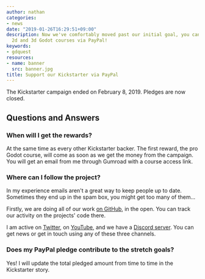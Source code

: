```yaml
---
author: nathan
categories:
- news
date: "2019-01-26T16:29:51+09:00"
description: Now we've comfortably moved past our initial goal, you can support our
  2d and 3d Godot courses via PayPal!
keywords:
- gdquest
resources:
- name: banner
  src: banner.jpg
title: Support our Kickstarter via PayPal
---
```



The Kickstarter campaign ended on February 8, 2019. Pledges are now closed.

## Questions and Answers

### When will I get the rewards?

At the same time as every other Kickstarter backer. The first reward, the pro Godot course, will come as soon as we get the money from the campaign. You will get an email from me through Gumroad with a course access link.

### Where can I follow the project?

In my experience emails aren't a great way to keep people up to date. Sometimes they end up in the spam box, you might get too many of them...

Firstly, we are doing all of our work [on GitHub](//github.com/GDQuest/), in the open. You can track our activity on the projects' code there.

I am active on [Twitter](//twitter.com/NathanGDQuest), on [YouTube](//www.youtube.com/c/gdquest/), and we have a [Discord server](//discord.gg/87NNb3Z). You can get news or get in touch using any of these three channels.

### Does my PayPal pledge contribute to the stretch goals?

Yes! I will update the total pledged amount from time to time in the Kickstarter story.
